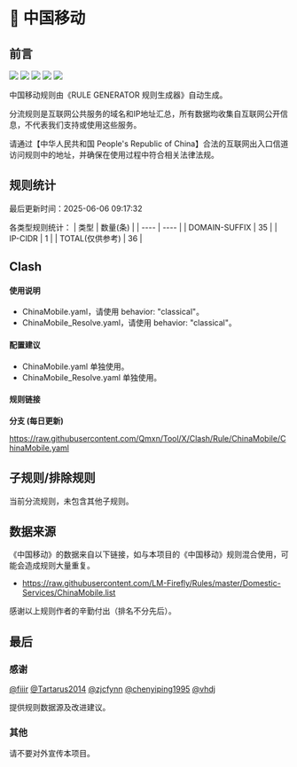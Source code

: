 # 🧸 中国移动

## 前言

![](https://shields.io/badge/-移除重复规则-ff69b4) ![](https://shields.io/badge/-DOMAIN与DOMAIN--SUFFIX合并-green) ![](https://shields.io/badge/-DOMAIN--SUFFIX间合并-critical) ![](https://shields.io/badge/-DOMAIN--SUFFIX与DOMAIN--KEYWORD合并-blue) ![](https://shields.io/badge/-IP--CIDR(6)合并-blueviolet) 

中国移动规则由《RULE GENERATOR 规则生成器》自动生成。

分流规则是互联网公共服务的域名和IP地址汇总，所有数据均收集自互联网公开信息，不代表我们支持或使用这些服务。

请通过【中华人民共和国 People's Republic of China】合法的互联网出入口信道访问规则中的地址，并确保在使用过程中符合相关法律法规。

## 规则统计

最后更新时间：2025-06-06 09:17:32

各类型规则统计：
| 类型 | 数量(条)  | 
| ---- | ----  |
| DOMAIN-SUFFIX | 35  | 
| IP-CIDR | 1  | 
| TOTAL(仅供参考) | 36  | 


## Clash 

#### 使用说明
- ChinaMobile.yaml，请使用 behavior: "classical"。
- ChinaMobile_Resolve.yaml，请使用 behavior: "classical"。

#### 配置建议
- ChinaMobile.yaml 单独使用。
- ChinaMobile_Resolve.yaml 单独使用。

#### 规则链接
**分支 (每日更新)**

https://raw.githubusercontent.com/Qmxn/Tool/X/Clash/Rule/ChinaMobile/ChinaMobile.yaml











## 子规则/排除规则


当前分流规则，未包含其他子规则。

## 数据来源

《中国移动》的数据来自以下链接，如与本项目的《中国移动》规则混合使用，可能会造成规则大量重复。

- https://raw.githubusercontent.com/LM-Firefly/Rules/master/Domestic-Services/ChinaMobile.list


感谢以上规则作者的辛勤付出（排名不分先后）。

## 最后

### 感谢

[@fiiir](https://github.com/fiiir) [@Tartarus2014](https://github.com/Tartarus2014) [@zjcfynn](https://github.com/zjcfynn) [@chenyiping1995](https://github.com/chenyiping1995) [@vhdj](https://github.com/vhdj)

提供规则数据源及改进建议。

### 其他

请不要对外宣传本项目。
